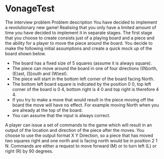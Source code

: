 # VonageTest

The interview problem
Problem description
You have decided to implement a revolutionary new game!  Realising that you only have a limited amount
of time you have decided to implement it in separate stages.  The first stage that you choose to create
consists just of a playing board and a piece and the ability for a player to move the piece around the
board.  You decide to make the following initial assumptions and create a quick mock up of the board
shown below.
- The board has a fixed size of 5 squares (assume it is always square).
- The piece can move around the board in one of four directions ((N)orth, (E)ast, (S)outh and
(W)est).
- The piece will start in the bottom left corner of the board facing North.
- The bottom left board square is indicated by the position 0 0, top left corner of the board is 0 4,
bottom right is 4 0 and top right is therefore 4 4.
- If you try to make a move that would result in the piece moving off the board the move will have
no effect.  For example moving North when you are already at the top of the board.
- You can assume that the input is always correct.


A player can issue a set of commands to the game which will result in an output of the location and
direction of the piece after the moves.  You choose to use the output format X Y Direction, so a piece that
has moved two squares right and one north and is facing north would be in position 2 1 N.  Commands
are either a request to move forward (M) or to turn left (L) or right (R) by 90 degrees.